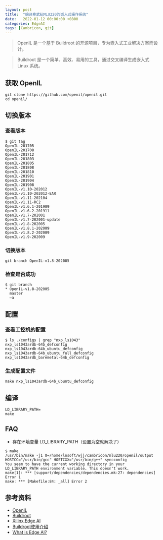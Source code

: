```yaml
---
layout: post
title:  "编译寒武纪MLU220的嵌入式操作系统"
date:   2022-01-12 00:00:00 +0800
categories: EdgeAI
tags: [Cambricon, git]
---
```


> OpenIL 是一个基于 Buildroot 的开源项目，专为嵌入式工业解决方案而设计。

> Buildroot 是一个简单、高效、易用的工具，通过交叉编译生成嵌入式 Linux 系统。

## 获取 OpenIL
```shell
git clone https://github.com/openil/openil.git
cd openil/
```

## 切换版本
### 查看版本
```shell
$ git tag
OpenIL-201705
OpenIL-201708
OpenIL-201712
OpenIL-201803
OpenIL-201805
OpenIL-201808
OpenIL-201810
OpenIL-201901
OpenIL-201904
OpenIL-201908
OpenIL-v1.10-202012
OpenIL-v1.10-202012-EAR
OpenIL-v1.11-202104
OpenIL-v1.11-RC2
OpenIL-v1.6.1-201909
OpenIL-v1.6.2-201911
OpenIL-v1.7-202001
OpenIL-v1.7-202001-update
OpenIL-v1.8-202005
OpenIL-v1.8.1-202009
OpenIL-v1.8.2-202009
OpenIL-v1.9-202009
```

### 切换版本
```shell
git branch OpenIL-v1.8-202005
```

### 检查是否成功
```shell
$ git branch
* OpenIL-v1.8-202005
  master
  –a
```

## 配置
### 查看工控机的配置
```shell
$ ls ./configs | grep "nxp_ls1043"
nxp_ls1043ardb-64b_defconfig
nxp_ls1043ardb-64b_ubuntu_defconfig
nxp_ls1043ardb-64b_ubuntu_full_defconfig
nxp_ls1043ardb_baremetal-64b_defconfig
```

### 生成配置文件
```shell
make nxp_ls1043ardb-64b_ubuntu_defconfig
```

## 编译
```shell
LD_LIBRARY_PATH=
make
```

## FAQ
* 存在环境变量 LD_LIBRARY_PATH（设置为空就解决了）
```shell
$ make
/usr/bin/make -j1 O=/home/lnsoft/wjj/cambricon/mlu220/openil/output HOSTCC="/usr/bin/gcc" HOSTCXX="/usr/bin/g++" syncconfig
You seem to have the current working directory in your
LD_LIBRARY_PATH environment variable. This doesn't work.
make[1]: *** [support/dependencies/dependencies.mk:27: dependencies] Error 1
make: *** [Makefile:84: _all] Error 2
```

## 参考资料
* [OpenIL](https://github.com/openil/openil)
* [Buildroot](https://buildroot.org)
* [Xilinx Edge AI](https://www.xilinx.com/applications/industrial/analytics-machine-learning.html)
* [Buildroot使用介绍](https://www.cnblogs.com/arnoldlu/p/9553995.html)
* [What is Edge AI?](https://www.advian.fi/en/what-is-edge-ai)
